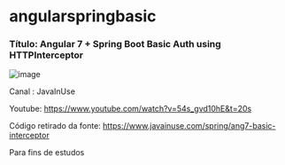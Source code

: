 # angularspringbasic

### Título: Angular 7 + Spring Boot Basic Auth using HTTPInterceptor

![image](https://user-images.githubusercontent.com/12356493/142650526-97f1cb52-2f7a-478e-b0aa-b3405b47d691.png)

Canal : JavaInUse

Youtube: https://www.youtube.com/watch?v=54s_gvd10hE&t=20s

Código retirado da fonte: https://www.javainuse.com/spring/ang7-basic-interceptor

Para fins de estudos
